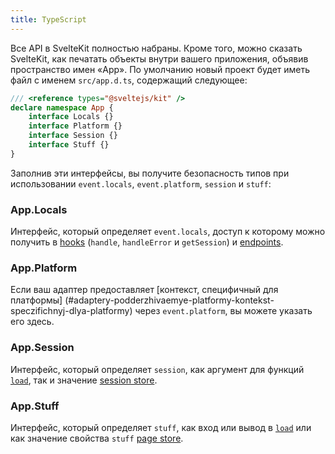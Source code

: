 ```yaml
---
title: TypeScript
---
```


Все API в SvelteKit полностью набраны. Кроме того, можно сказать SvelteKit, как печатать объекты внутри вашего приложения, объявив пространство имен «App». По умолчанию новый проект будет иметь файл с именем `src/app.d.ts`, содержащий следующее:

```ts
/// <reference types="@sveltejs/kit" />
declare namespace App {
 	interface Locals {}
 	interface Platform {}
 	interface Session {}
 	interface Stuff {}
}
```

Заполнив эти интерфейсы, вы получите безопасность типов при использовании `event.locals`, `event.platform`, `session` и `stuff`:

### App.Locals

Интерфейс, который определяет `event.locals`, доступ к которому можно получить в [hooks](#huki) (`handle`, `handleError` и `getSession`) и [endpoints](#marshruty-endpointy).

### App.Platform

Если ваш адаптер предоставляет [контекст, специфичный для платформы] (#adaptery-podderzhivaemye-platformy-kontekst-speczifichnyj-dlya-platformy) через `event.platform`, вы можете указать его здесь.

### App.Session

Интерфейс, который определяет `session`, как аргумент для функций [`load`](#zagruzka-dannyh), так и значение [session store](#moduli-$app-stores).

### App.Stuff

Интерфейс, который определяет `stuff`, как вход или вывод в [`load`](#zagruzka-dannyh) или как значение свойства `stuff` [page store](#moduli-$app-stores).